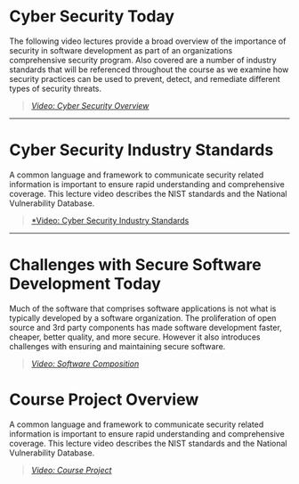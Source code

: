 # Cyber Security Today

The following video lectures provide a broad overview of the importance of security in software development as part of an organizations comprehensive security program. Also covered are a number of industry standards that will be referenced throughout the course as we examine how security practices can be used to prevent, detect, and remediate different types of security threats.

> [*Video: Cyber Security Overview*](https://auburn.hosted.panopto.com/Panopto/Pages/Viewer.aspx?id=7b364f45-fa48-4ad8-a07a-ae95014343f0)

---


# Cyber Security Industry Standards

A common language and framework to communicate security related information is important to ensure rapid understanding and comprehensive coverage.  This lecture video describes the NIST standards and the National Vulnerability Database.

> [*Video: Cyber Security Industry Standards](https://auburn.hosted.panopto.com/Panopto/Pages/Viewer.aspx?id=87e9b016-1d07-4ece-8aaa-ae95014b3304)

---

# Challenges with Secure Software Development Today

Much of the software that comprises software applications is not what is typically developed by a software organization.  The proliferation of open source and 3rd party components has made software development faster, cheaper, better quality, and more secure.  However it also introduces challenges with ensuring and maintaining secure software.


> [*Video: Software Composition*](https://auburn.hosted.panopto.com/Panopto/Pages/Viewer.aspx?id=3e22254c-bae0-4e6c-bfeb-ae950151c7c8)


# Course Project Overview

A common language and framework to communicate security related information is important to ensure rapid understanding and comprehensive coverage.  This lecture video describes the NIST standards and the National Vulnerability Database.

> [*Video: Course Project*](https://auburn.hosted.panopto.com/Panopto/Pages/Viewer.aspx?id=027ea13c-8e61-4639-b59e-ae950154f8c4)


